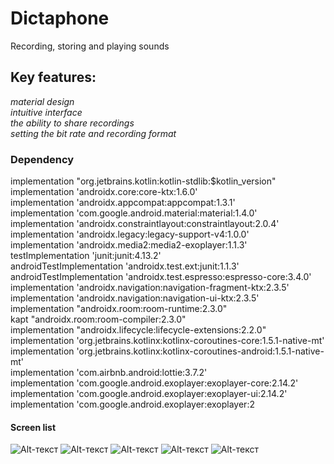 # Dictaphone
Recording, storing and playing sounds
## Key features:
_material design_    
_intuitive interface_  
_the ability to share recordings_  
_setting the bit rate and recording format_    
### Dependency
implementation "org.jetbrains.kotlin:kotlin-stdlib:$kotlin_version"  
    implementation 'androidx.core:core-ktx:1.6.0'  
    implementation 'androidx.appcompat:appcompat:1.3.1'  
    implementation 'com.google.android.material:material:1.4.0'  
    implementation 'androidx.constraintlayout:constraintlayout:2.0.4'  
    implementation 'androidx.legacy:legacy-support-v4:1.0.0'  
    implementation 'androidx.media2:media2-exoplayer:1.1.3'  
    testImplementation 'junit:junit:4.13.2'  
    androidTestImplementation 'androidx.test.ext:junit:1.1.3'  
    androidTestImplementation 'androidx.test.espresso:espresso-core:3.4.0'  
    implementation 'androidx.navigation:navigation-fragment-ktx:2.3.5'  
    implementation 'androidx.navigation:navigation-ui-ktx:2.3.5'  
    implementation "androidx.room:room-runtime:2.3.0"  
    kapt "androidx.room:room-compiler:2.3.0"  
    implementation "androidx.lifecycle:lifecycle-extensions:2.2.0"  
    implementation 'org.jetbrains.kotlinx:kotlinx-coroutines-core:1.5.1-native-mt'  
    implementation 'org.jetbrains.kotlinx:kotlinx-coroutines-android:1.5.1-native-mt'  
    implementation 'com.airbnb.android:lottie:3.7.2'  
    implementation 'com.google.android.exoplayer:exoplayer-core:2.14.2'  
    implementation 'com.google.android.exoplayer:exoplayer-ui:2.14.2'  
    implementation 'com.google.android.exoplayer:exoplayer:2
#### Screen list
![Alt-текст](https://user-images.githubusercontent.com/62378496/127443897-27aa5713-7a06-4ffd-9e42-f6f0e96c405e.jpg)
![Alt-текст](https://user-images.githubusercontent.com/62378496/127443903-93ad572c-6c51-4a25-b60d-a05c437a9c74.jpg)
![Alt-текст](https://user-images.githubusercontent.com/62378496/127443904-223b381b-5abe-427f-8249-50a3492a5114.jpg)
![Alt-текст](https://user-images.githubusercontent.com/62378496/127443905-4f051296-95dd-433f-a981-da4ef4868341.jpg)
![Alt-текст](https://user-images.githubusercontent.com/62378496/127443908-62b9cc63-f0e1-4887-a683-0e8e427d4e9a.jpg)


